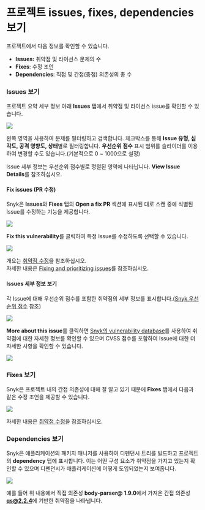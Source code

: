 # 프로젝트 issues, fixes, dependencies 보기

프로젝트에서 다음 정보를 확인할 수 있습니다.

* **Issues:** 취약점 및 라이선스 문제의 수
* **Fixes**: 수정 조언
* **Dependencies**: 직접 및 간접(충첩) 의존성의 총 수

### Issues 보기

프로젝트 요약 세부 정보 아래 **Issues** 탭에서 취약점 및 라이선스 issue를 확인할 수 있습니다.

![](<../../.gitbook/assets/Screenshot 2021-10-19 at 11.49.30.png>)

왼쪽 영역을 사용하여 문제를 필터링하고 검색합니다. 체크박스를 통해 **Issue 유형, 심각도, 공격 영향도, 상태**별로 필터링합니다. **우선순위 점수** 표시 범위를 슬라이더를 이용하여 변경할 수도 있습니다.(기본적으로 0 \~ 1000으로 설정)

Issue 세부 정보는 우선순위 점수별로 정렬된 영역에 나타납니다. **View Issue Details**를 참조하십시오.

#### Fix issues (PR 수정)

Snyk은 **Issues**와 **Fixes** 탭의 **Open a fix PR** 섹션에 표시된 대로 스캔 중에 식별된 Issue를 수정하는 기능을 제공합니다.

![](../../.gitbook/assets/image27.png)

**Fix this vulnerability**를 클릭하여 특정 Issue를 수정하도록 선택할 수 있습니다.

![](../../.gitbook/assets/image26.png)

개요는 [취약점 수정](../../snyk-products/snyk-open-source/open-source-basics/fixing-vulnerabilities.md)을 참조하십시오.\
자세한 내용은 [Fixing and prioritizing issues](../../features/fixing-and-prioritizing-issues/)를 참조하십시오.

#### Issues 세부 정보 보기

각 Issue에 대해 우선순위 점수를 포함한 취약점의 세부 정보를 표시합니다.([Snyk 우선순위 점수](../../features/fixing-and-prioritizing-issues/starting-to-fix-vulnerabilities/snyk-priority-score.md) 참조)

![](../../.gitbook/assets/image12.png)

**More about this issue**를 클릭하면 [Snyk의 vulnerability database](https://snyk.io/product/vulnerability-database/)를 사용하여 취약점에 대한 자세한 정보를 확인할 수 있으며 CVSS 점수를 포함하여 Issue에 대한 더 자세한 사항을 확인할 수 있습니다.

![](../../.gitbook/assets/image15.png)

### Fixes 보기

Snyk은 프로젝트 내의 간접 의존성에 대해 잘 알고 있기 때문에 **Fixes** 탭에서 다음과 같은 수정 조언을 제공할 수 있습니다.

![](<../../.gitbook/assets/Screenshot 2021-10-19 at 11.57.07.png>)

자세한 내용은 [취약점 수정](../../snyk-products/snyk-open-source/open-source-basics/fixing-vulnerabilities.md)을 참조하십시오.

### Dependencies 보기

Snyk은 애플리케이션의 패키지 매니저를 사용하여 디펜던시 트리를 빌드하고 프로젝트의 **dependency** 탭에 표시합니다. 이는 어떤 구성 요소가 취약점을 가지고 있는지 확인할 수 있으며 디펜던시가 애플리케이션에 어떻게 도입되었는지 보여줍니다.

![](../../.gitbook/assets/image23.png)

예를 들어 위 내용에서 직접 의존성 **body-parser@ 1.9.0**에서 가져온 간접 의존성 **qs@2.2.4**에 기반한 취약점을 나타냅니다.
